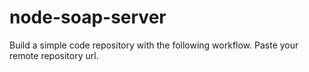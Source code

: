 # node-soap-server
Build a simple code repository with the following workflow. Paste your remote repository url.
